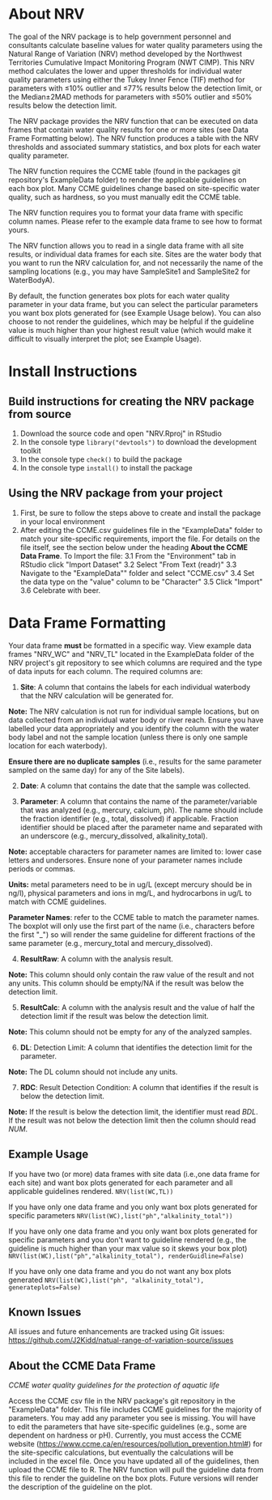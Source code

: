 # About NRV

The goal of the NRV package is to help government personnel and consultants calculate baseline values for water quality parameters using the Natural Range of Variation (NRV) method developed by the Northwest Territories Cumulative Impact Monitoring Program (NWT CIMP). This NRV method calculates the lower and upper thresholds for individual water quality parameters using either the Tukey Inner Fence (TIF) method for parameters with ≤10% outlier and ≤77% results below the detection limit, or the Median±2MAD methods for parameters with ≤50% outlier and ≤50% results below the detection limit. 

The NRV package provides the NRV function that can be executed on data frames that contain  water quality results for one or more sites (see Data Frame Formatting below). The NRV function produces a table with the NRV thresholds and associated summary statistics, and box plots for each water quality parameter. 

The NRV function requires the CCME table (found in the packages git repository's ExampleData folder) to render the applicable guidelines on each box plot. Many CCME guidelines change based on site-specific water quality, such as hardness, so you must manually edit the CCME table. 

The NRV function requires you to format your data frame with specific column names. Please refer to the example data frame to see how to format yours. 

The NRV function allows you to read in a single data frame with all site results, or individual data frames for each site. Sites are the water body that you want to run the NRV calculation for, and not necessarily the name of the sampling locations (e.g., you may have SampleSite1 and SampleSite2 for WaterBodyA). 

By default, the function generates box plots for each water quality parameter in your data frame, but you can select the particular parameters you want box plots generated for (see Example Usage below). You can also choose to not render the guidelines, which may be helpful if the guideline value is much higher than your highest result value (which would make it difficult to visually interpret the plot; see Example Usage). 

# Install Instructions

## Build instructions for creating the NRV package from source

1. Download the source code and open "NRV.Rproj" in RStudio
2. In the console type `library("devtools")` to download the development toolkit
3. In the console type `check()` to build the package
4. In the console type `install()` to install the package

## Using the NRV package from your project

1. First, be sure to follow the steps above to create and install the package in your local environment
2. After editing the CCME.csv guidelines file in the "ExampleData" folder to match your site-specific requirements, import the file. For details on the file itself, see the section below under the heading **About the CCME Data Frame**. To Import the file:
3.1 From the "Environment" tab in RStudio click "Import Dataset"
3.2 Select "From Text (readr)"
3.3 Navigate to the "ExampleData"" folder and select "CCME.csv"
3.4 Set the data type on the "value" column to be "Character"
3.5 Click "Import"
3.6 Celebrate with beer.

# Data Frame Formatting
Your data frame **must** be formatted in a specific way. View example data frames "NRV_WC" and "NRV_TL" located in the ExampleData folder of the NRV project's git repository to see which columns are required and the type of data inputs for each column. The required columns are:

1. **Site**: A column that contains the labels for each individual waterbody that the NRV calculation will be generated for. 

**Note:** The NRV calculation is not run for individual sample locations, but on data collected from an individual water body or river reach. Ensure you have labelled your data appropriately and you identify the column with the water body label and not the sample location (unless there is only one sample location for each waterbody). 

**Ensure there are no duplicate samples** (i.e., results for the same parameter sampled on the same day) for any of the Site labels).

2. **Date**: A column that contains the date that the sample was collected.

3. **Parameter**: A column that contains the name of the parameter/variable that was analyzed (e.g., mercury, calcium, ph). The name should include the fraction identifier (e.g., total, dissolved) if applicable. Fraction identifier should be placed after the parameter name and separated with an underscore (e.g., mercury_dissolved, alkalinity_total). 

**Note:** acceptable characters for parameter names are limited to: lower case letters and undersores. Ensure none of your parameter names include periods or commas. 

**Units:** metal parameters need to be in ug/L (except mercury should be in ng/l), physical parameters and ions in mg/L, and hydrocarbons in ug/L to match with CCME guidelines. 

**Parameter Names**: refer to the CCME table to match the parameter names. The boxplot will only use the first part of the name (i.e., characters before the first "_") so will render the same guideline for different fractions of the same parameter (e.g., mercury_total and mercury_dissolved).

4. **ResultRaw**: A column with the analysis result. 

**Note:** This column should only contain the raw value of the result and not any units. This column should be empty/NA if the result was below the detection limit. 

5. **ResultCalc**: A column with the analysis result and the value of half the detection limit if the result was below the detection limit. 

**Note:** This column should not be empty for any of the analyzed samples. 

6. **DL**: Detection Limit: A column that identifies the detection limit for the parameter. 

**Note:** The DL column should not include any units.

7. **RDC**: Result Detection Condition: A column that identifies if the result is below the detection limit. 

**Note:** If the result is below the detection limit, the identifier must read *BDL*. If the result was not below the detection limit then the column should  read *NUM*.


## Example Usage
If you have two (or more) data frames with site data (i.e.,one data frame for each site) and want box plots generated for each parameter and all applicable guidelines rendered.
`NRV(list(WC,TL))`

If you have only one data frame and you only want box plots generated for specific parameters
`NRV(list(WC),list("ph","alkalinity_total"))`

If you have only one data frame and you only want box plots generated for specific parameters and you don't want to guideline rendered (e.g., the guideline is much higher than your max value so it skews your box plot)
`NRV(list(WC),list("ph","alkalinity_total"), renderGuidline=False)`

If you have only one data frame and you do not want any box plots generated
`NRV(list(WC),list("ph", "alkalinity_total"), generateplots=False)`

## Known Issues

All issues and future enhancements are tracked using Git issues: https://github.com/J2Kidd/natual-range-of-variation-source/issues

## About the CCME Data Frame
*CCME water quality guidelines for the protection of aquatic life*

Access the CCME csv file in the NRV package's git repository in the "ExampleData" folder.
This file includes CCME guidelines for the majority of parameters. You may add any parameter you see is missing. You will have to edit the parameters that have site-specific guidelines (e.g., some are dependent on hardness or pH). Currently, you must access the CCME website (https://www.ccme.ca/en/resources/pollution_prevention.html#) for the site-specific calculations, but eventually the calculations will be included in the excel file. Once you have updated all of the guidelines, then upload the CCME file to R. The NRV function will pull the guideline data from this file to render the guideline on the box plots. Future versions will render the description of the guideline on the plot.


